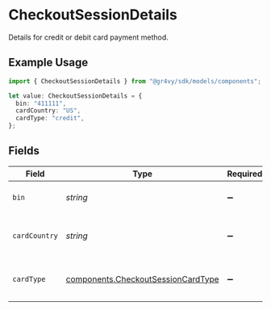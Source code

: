 # CheckoutSessionDetails

Details for credit or debit card payment method.

## Example Usage

```typescript
import { CheckoutSessionDetails } from "@gr4vy/sdk/models/components";

let value: CheckoutSessionDetails = {
  bin: "411111",
  cardCountry: "US",
  cardType: "credit",
};
```

## Fields

| Field                                                                                    | Type                                                                                     | Required                                                                                 | Description                                                                              | Example                                                                                  |
| ---------------------------------------------------------------------------------------- | ---------------------------------------------------------------------------------------- | ---------------------------------------------------------------------------------------- | ---------------------------------------------------------------------------------------- | ---------------------------------------------------------------------------------------- |
| `bin`                                                                                    | *string*                                                                                 | :heavy_minus_sign:                                                                       | The first 6 digit of the card.                                                           | 411111                                                                                   |
| `cardCountry`                                                                            | *string*                                                                                 | :heavy_minus_sign:                                                                       | The country of the card issuer.                                                          | DE                                                                                       |
| `cardType`                                                                               | [components.CheckoutSessionCardType](../../models/components/checkoutsessioncardtype.md) | :heavy_minus_sign:                                                                       | The payment scheme of the card.                                                          | credit                                                                                   |